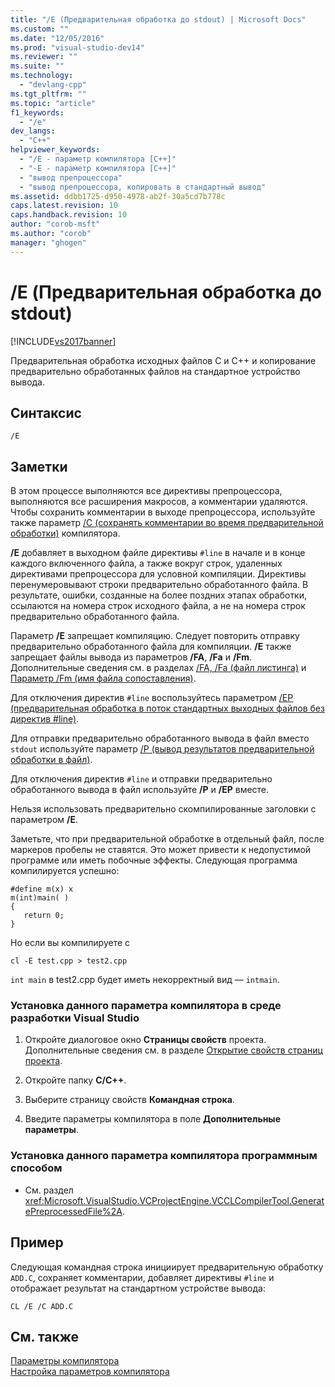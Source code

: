 ```yaml
---
title: "/E (Предварительная обработка до stdout) | Microsoft Docs"
ms.custom: ""
ms.date: "12/05/2016"
ms.prod: "visual-studio-dev14"
ms.reviewer: ""
ms.suite: ""
ms.technology: 
  - "devlang-cpp"
ms.tgt_pltfrm: ""
ms.topic: "article"
f1_keywords: 
  - "/e"
dev_langs: 
  - "C++"
helpviewer_keywords: 
  - "/E - параметр компилятора [C++]"
  - "-E - параметр компилятора [C++]"
  - "вывод препроцессора"
  - "вывод препроцессора, копировать в стандартный вывод"
ms.assetid: ddbb1725-d950-4978-ab2f-30a5cd7b778c
caps.latest.revision: 10
caps.handback.revision: 10
author: "corob-msft"
ms.author: "corob"
manager: "ghogen"
---
```

# /E (Предварительная обработка до stdout)
[!INCLUDE[vs2017banner](../../assembler/inline/includes/vs2017banner.md)]

Предварительная обработка исходных файлов C и C\+\+ и копирование предварительно обработанных файлов на стандартное устройство вывода.  
  
## Синтаксис  
  
```  
/E  
```  
  
## Заметки  
 В этом процессе выполняются все директивы препроцессора, выполняются все расширения макросов, а комментарии удаляются.  Чтобы сохранить комментарии в выходе препроцессора, используйте также параметр [\/C \(сохранять комментарии во время предварительной обработки\)](../../build/reference/c-preserve-comments-during-preprocessing.md) компилятора.  
  
 **\/E** добавляет в выходном файле директивы `#line` в начале и в конце каждого включенного файла, а также вокруг строк, удаленных директивами препроцессора для условной компиляции.  Директивы перенумеровывают строки предварительно обработанного файла.  В результате, ошибки, созданные на более поздних этапах обработки, ссылаются на номера строк исходного файла, а не на номера строк предварительно обработанного файла.  
  
 Параметр **\/E** запрещает компиляцию.  Следует повторить отправку предварительно обработанного файла для компиляции.  **\/E** также запрещает файлы вывода из параметров **\/FA**, **\/Fa** и **\/Fm**.  Дополнительные сведения см. в разделах [\/FA, \/Fa \(файл листинга\)](../../build/reference/fa-fa-listing-file.md) и [Параметр \/Fm \(имя файла сопоставления\)](../Topic/-Fm%20\(Name%20Mapfile\).md).  
  
 Для отключения директив `#line` воспользуйтесь параметром [\/EP \(предварительная обработка в поток стандартных выходных файлов без директив \#line\)](../../build/reference/ep-preprocess-to-stdout-without-hash-line-directives.md).  
  
 Для отправки предварительно обработанного вывода в файл вместо `stdout` используйте параметр [\/P \(вывод результатов предварительной обработки в файл\)](../../build/reference/p-preprocess-to-a-file.md).  
  
 Для отключения директив `#line` и отправки предварительно обработанного вывода в файл используйте **\/P** и **\/EP** вместе.  
  
 Нельзя использовать предварительно скомпилированные заголовки с параметром **\/E**.  
  
 Заметьте, что при предварительной обработке в отдельный файл, после маркеров пробелы не ставятся.  Это может привести к недопустимой программе или иметь побочные эффекты.  Следующая программа компилируется успешно:  
  
```  
#define m(x) x  
m(int)main( )  
{  
   return 0;  
}  
```  
  
 Но если вы компилируете с  
  
```  
cl -E test.cpp > test2.cpp  
```  
  
 `int main` в test2.cpp будет иметь некорректный вид — `intmain`.  
  
### Установка данного параметра компилятора в среде разработки Visual Studio  
  
1.  Откройте диалоговое окно **Страницы свойств** проекта.  Дополнительные сведения см. в разделе [Открытие свойств страниц проекта](../../misc/how-to-open-project-property-pages.md).  
  
2.  Откройте папку **C\/C\+\+**.  
  
3.  Выберите страницу свойств **Командная строка**.  
  
4.  Введите параметры компилятора в поле **Дополнительные параметры**.  
  
### Установка данного параметра компилятора программным способом  
  
-   См. раздел <xref:Microsoft.VisualStudio.VCProjectEngine.VCCLCompilerTool.GeneratePreprocessedFile%2A>.  
  
## Пример  
 Следующая командная строка инициирует предварительную обработку `ADD.C`, сохраняет комментарии, добавляет директивы `#line` и отображает результат на стандартном устройстве вывода:  
  
```  
CL /E /C ADD.C  
```  
  
## См. также  
 [Параметры компилятора](../../build/reference/compiler-options.md)   
 [Настройка параметров компилятора](../Topic/Setting%20Compiler%20Options.md)